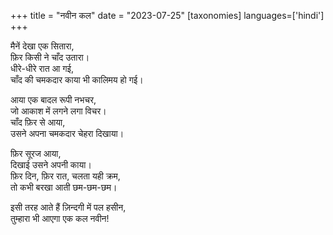 +++
title = "नवीन कल"
date = "2023-07-25"
[taxonomies]
languages=['hindi']
+++

मैनें देखा एक सितारा,  
फ़िर किसी ने चाँद उतारा।  
धीरे-धीरे रात आ गई,  
चाँद की चमकदार काया भी कालिमय हो गई।

<!-- more -->

आया एक बादल रूपी नभचर,  
जो आकाश में लगने लगा विचर।  
चाँद फ़िर से आया,  
उसने अपना चमकदार चेहरा दिखाया।

फ़िर सूरज आया,  
दिखाई उसने अपनी काया।  
फ़िर दिन, फ़िर रात, चलता यही क्रम,  
तो कभी बरखा आती छम-छम-छम।  

इसी तरह आते हैं ज़िन्दगी में पल हसीन,  
तुम्हारा भी आएगा एक कल नवीन!
